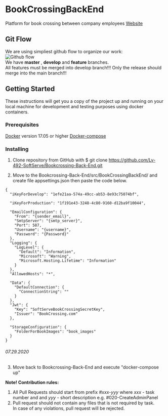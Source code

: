 # BookCrossingBackEnd  
Platform for book crossing between company employees
[Website](https://localhost:44370/)  
  
## Git Flow  
We are using simpliest github flow to organize our work:  
![Github flow](https://scilifelab.github.io/software-development/img/github-flow.png)  
We have **master** , **develop** and **feature** branches.   
All features must be merged into develop branch!!!
Only the release should merge into the main branch!!!

## Getting Started
These instructions will get you a copy of the project up and running on your local machine for development and testing purposes using docker containers. 

### Prerequisites
[Docker](https://www.docker.com) version 17.05 or higher
[Docker-compose](https://github.com/docker/compose)


### Installing
1. Clone repository from GitHub with $ git clone https://github.com/Lv-492-SoftServe/Bookcrossing-Back-End.git 

2. Move to the Bookcrossing-Back-End/src/BookCrossingBackEnd/ and create file appsettings.json then paste the code below.
```
{
  "iKeyForDevelop": "1efe21aa-574a-49cc-ab53-8e93c75074bf",

  "iKeyForProduction": "1f191e43-3248-4c80-9160-d12ba9f10044",

  "EmailConfiguration": {
    "From": "{sender_email}",
    "SmtpServer": "{smtp_server}",
    "Port": 587,
    "Username": "{username}",
    "Password": "{Password}"
  },
  "Logging": {
    "LogLevel": {
      "Default": "Information",
      "Microsoft": "Warning",
      "Microsoft.Hosting.Lifetime": "Information"
    }
  },
  "AllowedHosts": "*",

  "Data": {
    "DefaultConnection": {
      "ConnectionString": ""
    }
  },
  "Jwt": {
    "Key": "SoftServeBookCrossingSecretKey",
    "Issuer": "BookCrossing.com"
  },

  "StorageConfiguration": {
    "FolderForBookImages": "book_images"
  }
}
```
###### 07.29.2020

3. Move back to Bookcrossing-Back-End and execute "docker-compose up"
  
**Note! Contribution rules:**  
1. All Pull Requests should start from prefix *#xxx-yyy* where *xxx* - task number and and *yyy* - short description 
e.g. #020-CreateAdminPanel  
2. Pull request should not contain any files that is not required by task.  
In case of any violations, pull request will be rejected.

